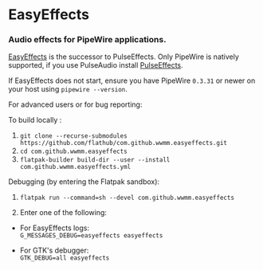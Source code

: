 # EasyEffects

### Audio effects for PipeWire applications.

[EasyEffects](https://github.com/wwmm/easyeffects) is the successor to PulseEffects. Only PipeWire is natively supported, if you use PulseAudio install [PulseEffects](https://flathub.org/apps/details/com.github.wwmm.pulseeffects).

If EasyEffects does not start, ensure you have PipeWire `0.3.31` or newer on your host using `pipewire --version`.

For advanced users or for bug reporting:

To build locally :
1. `git clone --recurse-submodules https://github.com/flathub/com.github.wwmm.easyeffects.git`
2. `cd com.github.wwmm.easyeffects`
3. `flatpak-builder build-dir --user --install com.github.wwmm.easyeffects.yml`

Debugging (by entering the Flatpak sandbox):
1. `flatpak run --command=sh --devel com.github.wwmm.easyeffects` 

2. Enter one of the following:

- For EasyEffects logs:  
`G_MESSAGES_DEBUG=easyeffects easyeffects`

- For GTK's debugger:  
`GTK_DEBUG=all easyeffects`
